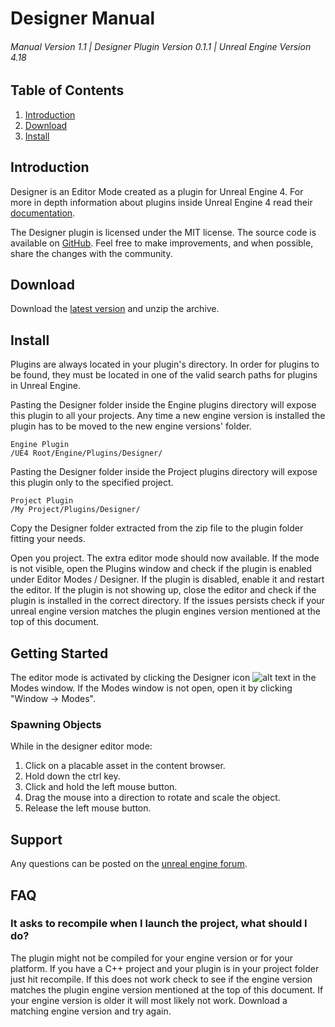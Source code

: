 #      Designer Manual
###### Manual Version 1.1     |     Designer Plugin Version 0.1.1     |     Unreal Engine Version 4.18



## Table of Contents
1. [Introduction](#introduction)
2. [Download](#download)
3. [Install](#install)



## Introduction
Designer is an Editor Mode created as a plugin for Unreal Engine 4. For more in depth information about plugins inside Unreal Engine 4 read their [documentation](https://docs.unrealengine.com/latest/INT/Programming/Plugins/).

The Designer plugin is licensed under the MIT license. The source code is available on [GitHub](https://github.com/RoelBartstra/Designer). Feel free to make improvements, and when possible, share the changes with the community.



## Download
Download the [latest version](https://www.unrealengineer.com/designer) and unzip the archive.



## Install
Plugins are always located in your plugin's directory. In order for plugins to be found, they must be located in one of the valid search paths for plugins in Unreal Engine.

Pasting the Designer folder inside the Engine plugins directory will expose this plugin to all your projects. Any time a new engine version is installed the plugin has to be moved to the new engine versions' folder.

```
Engine Plugin
/UE4 Root/Engine/Plugins/Designer/
```

​Pasting the Designer folder inside the Project plugins directory will expose this plugin only to the specified project.

```
Project Plugin
/My Project/Plugins/Designer/
```

Copy the Designer folder extracted from the zip file to the plugin folder fitting your needs.

Open you project. The extra editor mode should now available. If the mode is not visible, open the Plugins window and check if the plugin is enabled under Editor Modes / Designer. If the plugin is disabled, enable it and restart the editor. 
If the plugin is not showing up, close the editor and check if the plugin is installed in the correct directory. If the issues persists check if your unreal engine version matches the plugin engines version mentioned at the top of this document.

## Getting Started
The editor mode is activated by clicking the Designer icon ![alt text][icon] in the Modes window. If the Modes window is not open, open it by clicking "Window -> Modes".

[icon]: https://raw.githubusercontent.com/RoelBartstra/Designer/master/Plugins/Designer/Resources/Icon40.png "Icon"



### Spawning Objects
While in the designer editor mode:
1. Click on a placable asset in the content browser.
2. Hold down the ctrl key.
3. Click and hold the left mouse button.
4. Drag the mouse into a direction to rotate and scale the object.
5. Release the left mouse button.


## Support
Any questions can be posted on the [unreal engine forum](https://forums.unrealengine.com/community/community-content-tools-and-tutorials/1410865-free-designer-editor-mode-plugin).


## FAQ
### It asks to recompile when I launch the project, what should I do?
The plugin might not be compiled for your engine version or for your platform. If you have a C++ project and your plugin is in your project folder just hit recompile.
If this does not work check to see if the engine version matches the plugin engine version mentioned at the top of this document. If your engine version is older it will most likely not work. Download a matching engine version and try again.